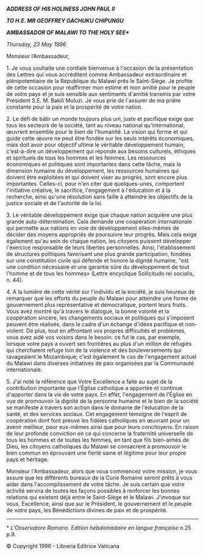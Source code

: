 ***ADDRESS OF HIS HOLINESS JOHN PAUL II***

***TO H.E. MR GEOFFREY GACHUKU CHIPUNGU***

***AMBASSADOR OF MALAWI TO THE HOLY SEE\****

*Thursday, 23 May 1996*

Monsieur l’Ambassadeur,

1\. Je vous souhaite une cordiale bienvenue à l'occasion de la présentation des Lettres qui vous accréditent comme Ambassadeur extraordinaire et plénipotentiaire de la République du Malawi près le Saint-Siège. Je profite de cette occasion pour réaffirmer mon estime et mon amitié pour le peuple de votre pays et je suis sensible aux sentiments d'amitié transmis par votre Président S.E. M. Bakili Muluzi. Je vous prie de l'assurer de ma prière constante pour la paix et la prospérité de votre nation.

2\. Le défi de bâtir un monde toujours plus uni, juste et pacifique exige que tous les secteurs de la société, tant au niveau national qu'international, œuvrent ensemble pour le bien de l'humanité. La vision qui forme et qui guide cette œuvre ne peut être fondée sur les seuls intérêts économiques, mais doit avoir pour objectif ultime le véritable développement humain, c'est-à-dire un développement qui réponde aux besoins culturels, éthiques et spirituels de tous les hommes et les femmes. Les ressources économiques et politiques sont importantes dans cette tâche, mais la dimension humaine du développement, les ressources humaines qui doivent être exploitées et qui doivent viser au progrès, sont encore plus importantes. Celles-ci, pour n'en citer que quelques-unes, comportent l'initiative créative, le sacrifice, l'engagement à l'éducation et à la recherche, ainsi qu'une résolution sans faille à atteindre les objectifs de la justice sociale et de l'autorité de la loi.

3\. Le véritable développement exige que chaque nation acquière une plus grande auto-détermination. Cela demande une coopération internationale qui permette aux nations en voie de développement elles-mêmes de décider des moyens appropriés de poursuivre leur progrès. Mais cela exige également qu'au sein de chaque nation, les citoyens puissent développer l'exercice responsable de leurs libertés personnelles. Ainsi, l'établissement de structures politiques favorisant une plus grande participation, fondées sur une constitution civile qui défende et honore la dignité humaine, "est une condition nécessaire et une garantie sûre du développement de tout l'homme et de tous les hommes» (Lettre encyclique Sollicitudo rei socialis, n. 44).

4\. A la lumière de cette vérité sur l'individu et la société, je suis heureux de remarquer que les efforts du peuple du Malawi pour atteindre une forme de gouvernement plus représentative et démocratique, portent leurs fruits. Vous avez montré qu'à travers le dialogue, la bonne volonté et la coopération sincère, les changements sociaux et politiques qui s'imposent peuvent être réalisés, dans le cadre d'un échange d'idées pacifique et non-violent. De plus, tout en affrontant vos propres difficultés et problèmes, vous avez aidé vos voisins dans le besoin: ce fut le cas, par exemple, lorsque votre pays a ouvert ses frontières au plus d'un million de réfugiés qui cherchaient refuge loin de la violence et des bouleversements qui ravageaient le Mozambique; c'est également le cas de l'engagement actuel du Malawi dans diverses initiatives de paix organisées par la Communauté internationale.

5\. J'ai noté la référence que Votre Excellence a faite au sujet de la contribution importante que l'Église catholique a apportée et continue d'apporter dans la vie de votre pays. En effet, l'engagement de l'Église en vue de promouvoir la dignité de la personne humaine et le bien de la société se manifeste à travers son action dans le domaine de l'éducation de la santé, et des services sociaux. Cet engagement témoigne de l'esprit de coopération dont font preuve les fidèles catholiques en œuvrant pour un avenir meilleur, pour eux-mêmes ainsi que pour leurs concitoyens. En raison de leur profonde conviction en ce qui concerne la fraternité universelle de tous les hommes et de toutes les femmes, en tant que fils bien-aimés de Dieu, les citoyens catholiques du Malawi se consacrent à promouvoir le bien commun en éprouvant une fierté saine et légitime pour leur propre pays et héritage.

Monsieur l'Ambassadeur, alors que vous commencez votre mission, je vous assure que les différents bureaux de la Curie Romaine seront prêts à vous aider dans l'accomplissement de votre tâche. Je suis certain que votre activité servira de toutes les façons possibles à renforcer les bonnes relations qui existent déjà entre le Saint-Siège et le Malawi. J'invoque sur vous, Excellence, ainsi que sur le Président, le gouvernement et le peuple de votre pays, les Bénédictions divines de paix et de prospérité.

* * *

\* *L'Osservatore Romano. Edition hebdomadaire en langue française* n.25 p.9.

© Copyright 1996 - Libreria Editrice Vaticana